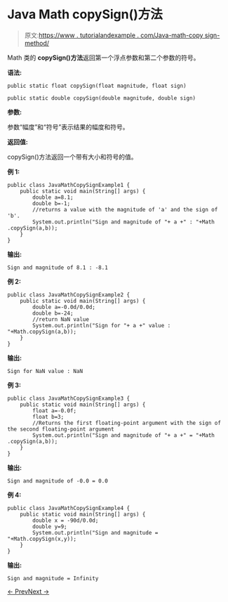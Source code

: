 # Java Math copySign()方法

> 原文:[https://www . tutorialandexample . com/Java-math-copy sign-method/](https://www.tutorialandexample.com/java-math-copysign-method/)

Math 类的 **copySign()方法**返回第一个浮点参数和第二个参数的符号。

**语法:**

```
public static float copySign(float magnitude, float sign)

public static double copySign(double magnitude, double sign)
```

**参数:**

参数“幅度”和“符号”表示结果的幅度和符号。

**返回值:**

copySign()方法返回一个带有大小和符号的值。

**例 1:**

```
public class JavaMathCopySignExample1 {
    public static void main(String[] args) {
        double a=8.1;
        double b=-1;
        //returns a value with the magnitude of 'a' and the sign of 'b'.
        System.out.println("Sign and magnitude of "+ a +" : "+Math
.copySign(a,b));
    }
}
```

**输出:**

```
Sign and magnitude of 8.1 : -8.1
```

**例 2:**

```
public class JavaMathCopySignExample2 {
    public static void main(String[] args) {
        double a=-0.0d/0.0d;
        double b=-24;
        //return NaN value
        System.out.println("Sign for "+ a +" value : "+Math.copySign(a,b));
    }
}
```

**输出:**

```
Sign for NaN value : NaN
```

**例 3:**

```
public class JavaMathCopySignExample3 {
    public static void main(String[] args) {
        float a=-0.0f;
        float b=3;
        //Returns the first floating-point argument with the sign of
the second floating-point argument
        System.out.println("Sign and magnitude of "+ a +" = "+Math
.copySign(a,b));
    }
}
```

**输出:**

```
Sign and magnitude of -0.0 = 0.0
```

**例 4:**

```
public class JavaMathCopySignExample4 {
    public static void main(String[] args) {
        double x = -90d/0.0d;
        double y=9;
        System.out.println("Sign and magnitude = "+Math.copySign(x,y));
    }
}
```

**输出:**

```
Sign and magnitude = Infinity
```

[← Prev](https://www.tutorialandexample.com/java-math-ceil-method/)[Next →](https://www.tutorialandexample.com/java-math-cos-method/)